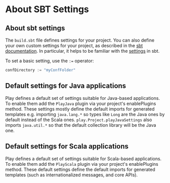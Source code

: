 <!--- Copyright (C) 2009-2017 Lightbend Inc. <https://www.lightbend.com> -->
# About SBT Settings

## About sbt settings

The `build.sbt` file defines settings for your project. You can also define your own custom settings for your project, as described in the [sbt documentation](http://www.scala-sbt.org).  In particular, it helps to be familiar with the [settings](http://www.scala-sbt.org/release/docs/Getting-Started/More-About-Settings) in sbt.

To set a basic setting, use the `:=` operator:

```scala
confDirectory := "myConfFolder"     
```

## Default settings for Java applications

Play defines a default set of settings suitable for Java-based applications. To enable them add the `PlayJava` plugin via your project's enablePlugins method. These settings mostly define the default imports for generated templates e.g. importing `java.lang.*` so types like `Long` are the Java ones by default instead of the Scala ones. `play.Project.playJavaSettings` also imports `java.util.*` so that the default collection library will be the Java one.

## Default settings for Scala applications

Play defines a default set of settings suitable for Scala-based applications. To enable them add the `PlayScala` plugin via your project's enablePlugins method. These default settings define the default imports for generated templates (such as internationalized messages, and core APIs).
